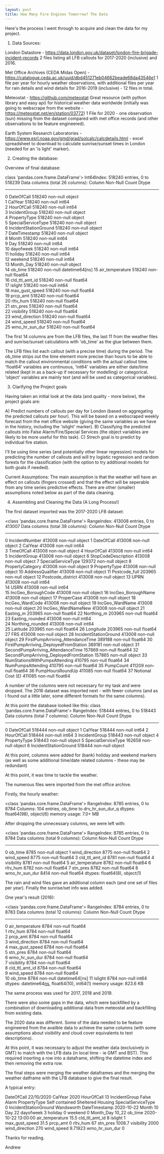 ```yaml
---
layout: post
title: How Many Fire Engines Tomorrow? The Data
---
```

Here's the process I went through to acquire and clean the data for my project.

1) Data Sources:

London Datastore - https://data.london.gov.uk/dataset/london-fire-brigade-incident-records
2 files listing all LFB callouts for 2017-2020 (inclusive) and 2016.

Met Office Archives (CEDA Midas Open) - https://catalogue.ceda.ac.uk/uuid/dbd451271eb04662beade68da43546e1
1 file per year for hourly weather observations, with additional files per year for rain details and wind details for 2016-2019 (inclusive) - 12 files in total.

Meteostat - https://github.com/meteostat Great resource (with python library and easy api) for historical weather data worldwide (initially was going to webscrape from the 
website - https://meteostat.net/en/station/03772) 1 File for 2020 - one observation (sun) missing from the dataset compared with met office records (and other observations to be 
feature engineered).

Earth System Research Laboratories - https://www.esrl.noaa.gov/gmd/grad/solcalc/calcdetails.html - excel spreadsheet to download to calculate sunrise/sunset times in London 
(needed for an 'is light' marker).

2) Creating the database:

Overview of final database:

class 'pandas.core.frame.DataFrame'>
Int64Index: 518240 entries, 0 to 518239
Data columns (total 26 columns):
     Column                 Non-Null Count   Dtype         
---  ------                 --------------   -----         
 0   DateOfCall             518240 non-null  object        
 1   CalYear                518240 non-null  int64         
 2   HourOfCall             518240 non-null  int64         
 3   IncidentGroup          518240 non-null  object        
 4   PropertyType           518240 non-null  object        
 5   SpecialServiceType     518240 non-null  object        
 6   IncidentStationGround  518240 non-null  object        
 7   DateTimestamp          518240 non-null  object        
 8   Month                  518240 non-null  int64         
 9   Day                    518240 non-null  int64         
 10  dayofweek              518240 non-null  int64         
 11  holiday                518240 non-null  int64         
 12  weekend                518240 non-null  int64         
 13  Month_Day              518240 non-null  object        
 14  ob_time                518240 non-null  datetime64[ns]
 15  air_temperature        518240 non-null  float64       
 16  cld_ttl_amt_id         518240 non-null  float64       
 17  islight                518240 non-null  int64         
 18  max_gust_speed         518240 non-null  float64       
 19  prcp_amt               518240 non-null  float64       
 20  rltv_hum               518240 non-null  float64       
 21  stn_pres               518240 non-null  float64       
 22  visibility             518240 non-null  float64       
 23  wind_direction         518240 non-null  float64       
 24  wind_speed             518240 non-null  float64       
 25  wmo_hr_sun_dur         518240 non-null  float64   
 
 The first 14 columns are from the LFB files, the last 11 from the weather files and sunrise/sunset calculations with 'ob_time' as the glue between them.
 
 The LFB files list each callout (with a precise time) during the period. The ob_time strips out the time element more precise than hours to be able to match 
 the callout environmental conditions with the actual callout time. 'float64' variables are continuous, 'int64' variables are either date/time related (kept in as a
 back-up if necessary for modelling) or categorical. 'object' variables are mainly text (and will be used as categorical variables).
 
 3) Clarifying the Project goals

Having taken an initial look at the data (and quality - more below), the project goals are:

A) Predict numbers of callouts per day for London (based on aggregating the predicted callouts per hour). This will be based on a webscraped weekly forecast from the
met office website (giving the same variables as we have in the history, including the 'islight' marker).
B) Classifying the predicted callouts into False Alarm/Fire/Special Services (the object variables are likely to be more useful for this task).
C) Strech goal is to predict by individual fire station.

I'll be using time series (and potentially other linear regression) models for predicting the number of callouts and will try logistic regression and random forests for
the classification (with the option to try additional models for both goals if needed).

Current Assumptions: The main assumption is that the weather will have an effect on callouts (fingers crossed) and that the effect will be seperable from any
time series predictive effects. There are other (smaller) assumptions noted below as part of the data cleaning.

4) Assembling and Cleaning the Data (A Long Process!)

The first dataset imported was the 2017-2020 LFB dataset:

<class 'pandas.core.frame.DataFrame'>
RangeIndex: 413008 entries, 0 to 413007
Data columns (total 38 columns):
     Column                                  Non-Null Count   Dtype  
---  ------                                  --------------   -----  
 0   IncidentNumber                          413008 non-null  object 
 1   DateOfCall                              413008 non-null  object 
 2   CalYear                                 413008 non-null  int64  
 3   TimeOfCall                              413008 non-null  object 
 4   HourOfCall                              413008 non-null  int64  
 5   IncidentGroup                           413008 non-null  object 
 6   StopCodeDescription                     413008 non-null  object 
 7   SpecialServiceType                      129372 non-null  object 
 8   PropertyCategory                        413008 non-null  object 
 9   PropertyType                            413008 non-null  object 
 10  AddressQualifier                        413008 non-null  object 
 11  Postcode_full                           203965 non-null  object 
 12  Postcode_district                       413008 non-null  object 
 13  UPRN                                    413008 non-null  int64  
 14  USRN                                    413008 non-null  int64  
 15  IncGeo_BoroughCode                      413008 non-null  object 
 16  IncGeo_BoroughName                      413008 non-null  object 
 17  ProperCase                              413008 non-null  object 
 18  IncGeo_WardCode                         413008 non-null  object 
 19  IncGeo_WardName                         413008 non-null  object 
 20  IncGeo_WardNameNew                      413008 non-null  object 
 21  Easting_m                               203965 non-null  float64
 22  Northing_m                              203965 non-null  float64
 23  Easting_rounded                         413008 non-null  int64  
 24  Northing_rounded                        413008 non-null  int64  
 25  Latitude                                203965 non-null  float64
 26  Longitude                               203965 non-null  float64
 27  FRS                                     413008 non-null  object 
 28  IncidentStationGround                   413008 non-null  object 
 29  FirstPumpArriving_AttendanceTime        389188 non-null  float64
 30  FirstPumpArriving_DeployedFromStation   389181 non-null  object 
 31  SecondPumpArriving_AttendanceTime       157869 non-null  float64
 32  SecondPumpArriving_DeployedFromStation  157865 non-null  object 
 33  NumStationsWithPumpsAttending           410795 non-null  float64
 34  NumPumpsAttending                       410795 non-null  float64
 35  PumpCount                               411209 non-null  float64
 36  PumpHoursRoundUp                        411085 non-null  float64
 37  Notional Cost (£)                       411085 non-null  float64

A number of the columns were not necessary for my task and were dropped. The 2016 dataset was imported next - with fewer columns (and as I found out 
a little later, some different formats for the same columns).

At this point the database looked like this:
class 'pandas.core.frame.DataFrame'>
RangeIndex: 518444 entries, 0 to 518443
Data columns (total 7 columns):
     Column                 Non-Null Count   Dtype 
---  ------                 --------------   ----- 
 0   DateOfCall             518444 non-null  object
 1   CalYear                518444 non-null  int64 
 2   HourOfCall             518444 non-null  int64 
 3   IncidentGroup          518443 non-null  object
 4   PropertyType           518443 non-null  object
 5   SpecialServiceType     162658 non-null  object
 6   IncidentStationGround  518444 non-null  object
 
 At this point, columns were added for (bank) holiday and weekend markers (as well as some additional time/date related columns - these may be redundant)
 
 At this point, it was time to tackle the weather.
 
 The numerous files were imported from the met office archive. 
 
 Firstly, the hourly weather:
 
 <class 'pandas.core.frame.DataFrame'>
RangeIndex: 8785 entries, 0 to 8784
Columns: 104 entries, ob_time to drv_hr_sun_dur_q
dtypes: float64(98), object(6)
memory usage: 7.0+ MB

After dropping the unnecessary columns, we were left with:

<class 'pandas.core.frame.DataFrame'>
RangeIndex: 8785 entries, 0 to 8784
Data columns (total 9 columns):
     Column           Non-Null Count  Dtype  
---  ------           --------------  -----  
 0   ob_time          8785 non-null   object 
 1   wind_direction   8775 non-null   float64
 2   wind_speed       8775 non-null   float64
 3   cld_ttl_amt_id   8781 non-null   float64
 4   visibility       8781 non-null   float64
 5   air_temperature  8782 non-null   float64
 6   rltv_hum         8782 non-null   float64
 7   stn_pres         8782 non-null   float64
 8   wmo_hr_sun_dur   8414 non-null   float64
dtypes: float64(8), object(1)

The rain and wind files gave an additional column each (and one set of files per year). Finally the sunrise/set info was added.

One year's result (2016):

<class 'pandas.core.frame.DataFrame'>
RangeIndex: 8784 entries, 0 to 8783
Data columns (total 12 columns):
     Column           Non-Null Count  Dtype         
---  ------           --------------  -----         
 0   air_temperature  8784 non-null   float64       
 1   rltv_hum         8784 non-null   float64       
 2   prcp_amt         8784 non-null   float64       
 3   wind_direction   8784 non-null   float64       
 4   max_gust_speed   8784 non-null   float64       
 5   stn_pres         8784 non-null   float64       
 6   wmo_hr_sun_dur   8784 non-null   float64       
 7   visibility       8784 non-null   float64       
 8   cld_ttl_amt_id   8784 non-null   float64       
 9   wind_speed       8784 non-null   float64       
 10  ob_time          8784 non-null   datetime64[ns]
 11  islight          8784 non-null   int64         
dtypes: datetime64[ns](1), float64(10), int64(1)
memory usage: 823.6 KB

The same process was used for 2017, 2018 and 2019.

There were also some gaps in the data, which were backfilled by a combination of downloading additional data from meteostat and backfilling from existing data.

The 2020 data was different. Some of the data needed to be feature engineered from the availble data to achieve the same columns (with some assumptions about 
visibility and cloud cover equivalents to text descriptions).

At this point, it was necessary to adjust the weather data (exclusively in GMT) to match with the LFB data (in local time - ie GMT and BST). 
This required inserting a row into a dataframe, shifting the datetime index and then removing the extra row.

The final steps were merging the weather dataframes and the merging the weather datframe with the LFB database to give the final result.

A typical entry:

DateOfCall                                      22/10/2020
CalYear                                               2020
HourOfCall                                              13
IncidentGroup                                  False Alarm
PropertyType             Self contained Sheltered Housing 
SpecialServiceType                                       0
IncidentStationGround                           Wandsworth
DateTimestamp                                   2020-10-22
Month                                                   10
Day                                                     22
dayofweek                                                3
holiday                                                  0
weekend                                                  0
Month_Day                                            10_22
ob_time                                2020-10-22 13:00:00
air_temperature                                       15.5
cld_ttl_amt_id                                           8
islight                                                  1
max_gust_speed                                        31.5
prcp_amt                                                 0
rltv_hum                                                67
stn_pres                                            1008.7
visibility                                            2000
wind_direction                                         270
wind_speed                                         9.71923
wmo_hr_sun_dur                                           0

Thanks for reading.

Andrew
